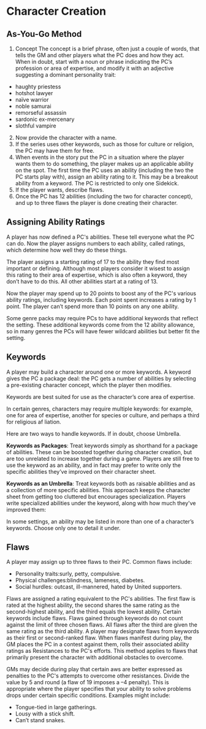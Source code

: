 # Character Creation
## As-You-Go Method
1. Concept
The concept is a brief phrase, often just a couple of words, that tells the GM and other players what the PC does and how they act. When in doubt, start with a noun or phrase indicating the PC’s profession or area of expertise, and modify it with an adjective suggesting a dominant personality trait:
* haughty priestess
* hotshot lawyer
* naïve warrior
* noble samurai
* remorseful assassin
* sardonic ex-mercenary 
* slothful vampire
2. Now provide the character with a name.
3. If the series uses other keywords, such as those for culture or religion, the PC may have them for free.
4. When events in the story put the PC in a situation where the player wants them to do something, the player makes up an applicable ability on the spot. The first time the PC uses an ability (including the two the PC starts play with), assign an ability rating to it. This may be a breakout ability from a keyword. The PC is restricted to only one Sidekick.
5. If the player wants, describe flaws.
6. Once the PC has 12 abilities (including the two for character concept), and up to three flaws the player is done creating their character.

## Assigning Ability Ratings
A player has now defined a PC's abilities. These tell everyone what the PC can do. Now the player assigns numbers to each ability, called ratings, which determine how well they do these things.

The player assigns a starting rating of 17 to the ability they find most important or defining. Although most players consider it wisest to assign this rating to their area of expertise, which is also often a keyword, they don’t have to do this. All other abilities start at a rating of 13.

Now the player may spend up to 20 points to boost any of the PC's various ability ratings, including keywords. Each point spent increases a rating by 1 point. The player can’t spend more than 10 points on any one ability.

Some genre packs may require PCs to have additional keywords that reflect the setting. These additional keywords come from the 12 ability allowance, so in many genres the PCs will have fewer wildcard abilities but better fit the setting.

## Keywords
A player may build a character around one or more keywords. A keyword gives the PC a package deal: the PC gets a number of abilities by selecting a pre-existing character concept, which the player then modifies. 

Keywords are best suited for use as the character’s core area of expertise. 

In certain genres, characters may require multiple keywords: for example, one for area of expertise, another for species or culture, and perhaps a third for religious af liation. 

Here are two ways to handle keywords. If in doubt, choose Umbrella.

**Keywords as Packages**: Treat keywords simply as shorthand for a package of abilities. These can be boosted together during character creation, but are too unrelated to increase together during a game. Players are still free to use the keyword as an ability, and in fact may prefer to write only the specific abilities they’ve improved on their character sheet.

**Keywords as an Umbrella**: Treat keywords both as raisable abilities and as a collection of more specific abilities. This approach keeps the character sheet from getting too cluttered but encourages specialization. Players write specialized abilities under the keyword, along with how much they've improved them:

In some settings, an ability may be listed in more than one of a character’s keywords. Choose only one to detail it under. 

## Flaws
A player may assign up to three flaws to their PC. Common flaws include:

* Personality traits:surly, petty, compulsive.
* Physical challenges:blindness, lameness, diabetes.
* Social hurdles: outcast, ill-mannered, hated by United supporters.

Flaws are assigned a rating equivalent to the PC's abilities. The first flaw is rated at the highest ability, the second shares the same rating as the second-highest ability, and the third equals the lowest ability.
Certain keywords include flaws. Flaws gained through keywords do not count against the limit of three chosen  flaws. All flaws after the third are given the same rating as the third ability. A player may designate flaws from keywords as their first or second-ranked flaw. When flaws manifest during play, the GM places the PC in a contest against them, rolls their associated ability ratings as Resistances to the PC's efforts. This method applies to flaws that primarily present the character with additional obstacles to overcome.

GMs may decide during play that certain  aws are better expressed as penalties to the PC's attempts to overcome other resistances. Divide the value by 5 and round (a flaw of 19 imposes a –4 penalty). This is appropriate where the player specifies that your ability to solve problems drops under certain specific conditions. Examples might include:
* Tongue-tied in large gatherings. 
* Lousy with a stick shift.
* Can’t stand snakes.

